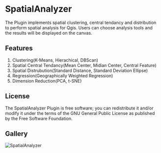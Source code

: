 # SpatialAnalyzer
The Plugin implements spatial clustering, central tendancy and distribution to perform spatial analysis for Qgis. Users can choose analysis tools and the results will be displayed on the canvas.


## Features
1. Clustering(K-Means, Hierachical, DBScan)
2. Spatial Central Tendancy(Mean Center, Midian Center, Central Feature)
3. Spatial Distrubution(Standard Distance, Standard Deviation Ellipse)
4. Regression(Geographically Weighted Regression)
5. Dimension Reduction(PCA, t-SNE)

## License
The SpatialAnalyzer Plugin is free software; you can redistribute it and/or modify it under the terms of the GNU General Public License as published by the Free Software Foundation.

## Gallery
![SpatialAnalyzer](https://github.com/dj-spatial/spatial_analysis/assets/162799399/749b1c6d-940f-47b1-98b6-a9f2d8c39277)